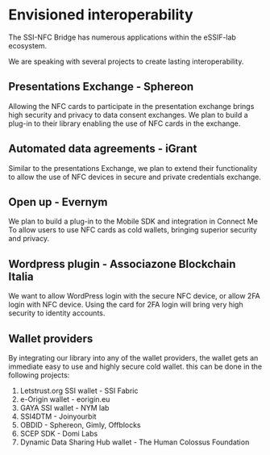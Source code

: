 # Envisioned interoperability
The SSI-NFC Bridge has numerous applications within the eSSIF-lab  ecosystem.

We are speaking with several projects to create lasting interoperability.

## Presentations Exchange - Sphereon
Allowing the NFC cards to participate in the presentation exchange brings high security and privacy to data consent exchanges.  We plan to build a plug-in to their library enabling the use of NFC  cards in the exchange.

## Automated data agreements - iGrant
Similar to the presentations Exchange,  we plan to extend their functionality to allow the use of NFC devices in secure and private credentials exchange. 

## Open up - Evernym
We plan to build a plug-in to the Mobile SDK and integration in Connect Me To allow users to use NFC cards as cold wallets, bringing superior security and privacy.

## Wordpress plugin - Associazone Blockchain Italia
We want to allow WordPress login with the secure NFC device,  or allow 2FA login with NFC device. Using the card for 2FA login will bring very high security to identity accounts.

## Wallet providers
By integrating our library into any of the wallet providers, the wallet gets an immediate easy to use and highly secure cold wallet.  this can be done in the following projects:
1. Letstrust.org SSI wallet - SSI Fabric
2. e-Origin wallet - eorigin.eu
3. GAYA SSI wallet - NYM lab
4. SSI4DTM - Joinyourbit
5. OBDID - Sphereon, Gimly, Offblocks
6. SCEP SDK - Domi Labs
7. Dynamic Data Sharing Hub wallet - The Human Colossus Foundation
